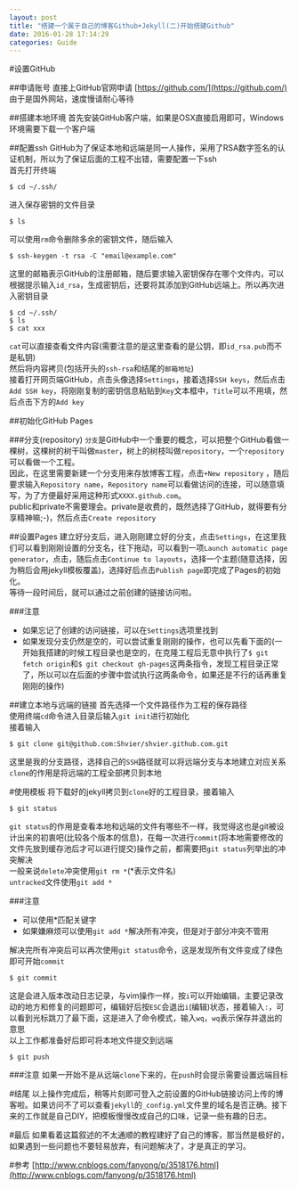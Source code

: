 ```yaml
---
layout: post
title: "搭建一个属于自己的博客Github+Jekyll(二)开始搭建Github"
date: 2016-01-28 17:14:29
categories: Guide
---
```


#设置GitHub     

 
##申请账号
直接上GitHub官网申请 [https://github.com/](https://github.com/)  
由于是国外网站，速度慢请耐心等待     


##搭建本地环境
首先安装GitHub客户端，如果是OSX直接启用即可，Windows环境需要下载一个客户端    


##配置ssh
GitHub为了保证本地和远端是同一人操作，采用了RSA数字签名的认证机制，所以为了保证后面的工程不出错，需要配置一下ssh   
首先打开终端      

	$ cd ~/.ssh/   
	
进入保存密钥的文件目录

	$ ls
	
可以使用`rm`命令删除多余的密钥文件，随后输入

	$ ssh-keygen -t rsa -C "email@example.com"
	
这里的邮箱表示GitHub的注册邮箱，随后要求输入密钥保存在哪个文件内，可以根据提示输入`id_rsa`，生成密钥后，还要将其添加到GitHub远端上。所以再次进入密钥目录

	$ cd ~/.ssh/
	$ ls
	$ cat xxx
	
`cat`可以直接查看文件内容(需要注意的是这里查看的是公钥，即`id_rsa.pub`而不是私钥)   
然后将内容拷贝(包括开头的`ssh-rsa`和结尾的`邮箱地址`)   
接着打开网页端GitHub，点击头像选择`Settings`，接着选择`SSH keys`，然后点击`Add SSH key`，将刚刚复制的密钥信息粘贴到`Key`文本框中，`Title`可以不用填，然后点击下方的`Add key`   


##初始化GitHub Pages   


###分支(repository)
`分支`是GitHub中一个重要的概念，可以把整个GitHub看做一棵树，这棵树的树干叫做`master`，树上的树枝叫做`repository`，一个`repository`可以看做一个工程。    
因此，在这里需要新建一个分支用来存放博客工程，点击`+New repository` ，随后要求输入`Repository name`，`Repository name`可以看做访问的连接，可以随意填写，为了方便最好采用这种形式`XXXX.github.com`。   
public和private不需要理会。private是收费的，既然选择了GitHub，就得要有分享精神嘛;-)，然后点击`Create repository`
   
   
##设置Pages
建立好分支后，进入刚刚建立好的分支，点击`Settings`，在这里我们可以看到刚刚设置的分支名，往下拖动，可以看到一项`Launch automatic page generator`，点击，随后点击`Continue to layouts`，选择一个主题(随意选择，因为稍后会用jekyll模板覆盖)，选择好后点击`Publish page`即完成了Pages的初始化。   
等待一段时间后，就可以通过之前创建的链接访问啦。     
   
     
###注意
- 如果忘记了创建的访问链接，可以在`Settings`选项里找到
- 如果发现分支仍然是空的，可以尝试重复刚刚的操作，也可以先看下面的(一开始我搭建的时候工程目录也是空的，在克隆工程后无意中执行了`$ git fetch origin`和`$ git checkout gh-pages`这两条指令，发现工程目录正常了，所以可以在后面的步骤中尝试执行这两条命令，如果还是不行的话再重复刚刚的操作)   
 
##建立本地与远端的链接
首先选择一个文件路径作为工程的保存路径   
使用终端`cd`命令进入目录后输入`git init`进行初始化   
接着输入   
	
	$ git clone git@github.com:Shvier/shvier.github.com.git   
	
这里是我的分支路径，选择自己的`SSH`路径就可以将远端分支与本地建立对应关系      
`clone`的作用是将远端的工程全部拷贝到本地
   
   
#使用模板
将下载好的jekyll拷贝到`clone`好的工程目录，接着输入

	$ git status
	
`git status`的作用是查看本地和远端的文件有哪些不一样，我觉得这也是git被设计出来的初衷吧(比较各个版本的信息)，在每一次进行`commit`(将本地需要修改的文件先放到缓存池后才可以进行提交)操作之前，都需要把`git status`列举出的冲突解决   
一般来说`delete`冲突使用`git rm *`(*表示文件名)   
`untracked`文件使用`git add *`   
   
   
###注意
- 可以使用*匹配关键字
- 如果嫌麻烦可以使用`git add *`解决所有冲突，但是对于部分冲突不管用    

解决完所有冲突后可以再次使用`git status`命令，这是发现所有文件变成了绿色即可开始`commit`

	$ git commit
	
这是会进入版本改动日志记录，与vim操作一样，按`i`可以开始编辑，主要记录改动的地方和修复的问题即可，编辑好后按`ESC`会退出`i`(编辑)状态，接着输入`:`，可以看到光标跳刀了最下面，这是进入了命令模式，输入`wq`，`wq`表示保存并退出的意思    
以上工作都准备好后即可将本地文件提交到远端

	$ git push
	
    
###注意
如果一开始不是从远端`clone`下来的，在`push`时会提示需要设置远端目标
   
#结尾
以上操作完成后，稍等片刻即可登入之前设置的GitHub链接访问上传的博客啦。如果访问不了可以查看`jekyll`的`_config.yml`文件里的域名是否正确。接下来的工作就是自己DIY，把模板慢慢改成自己的口味，记录一些有趣的日志。
   
#最后
如果看着这篇叙述的不太通顺的教程建好了自己的博客，那当然是极好的，如果遇到一些问题也不要轻易放弃，有问题解决了，才是真正的学习。
  
#参考
[http://www.cnblogs.com/fanyong/p/3518176.html](http://www.cnblogs.com/fanyong/p/3518176.html)